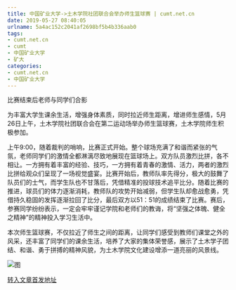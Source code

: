 ```yaml
---
title: 中国矿业大学->土木学院社团联合会举办师生篮球赛 | cumt.net.cn
date: 2019-05-27 08:40:05
urlname: 5a4ac152c2041af2698bf5b4b336aab0
tags: 
- cumt.net.cn
- cumt
- 中国矿业大学
- 矿大
categories:
- cumt.net.cn
- 中国矿业大学
---
```



比赛结束后老师与同学们合影

为丰富大学生课余生活，增强身体素质，同时拉近师生距离，增进师生感情，5月26日上午，土木学院社团联合会在第二运动场举办师生篮球赛，土木学院师生积极参加。

上午9∶00，随着裁判的哨响，比赛正式开始。整个球场充满了和谐而紧张的气氛，老师同学们的激情全都淋漓尽致地展现在篮球场上。双方队员激烈比拼，各不相让。一方拥有着丰富的经验、技巧，一方拥有着青春的激情、活力，两者的激烈比拼给观众们呈现了一场视觉盛宴。比赛开始后，教师队率先得分，极大的鼓舞了队员们的士气，而学生队也不甘落后，凭借精准的投球技术追平比分。随着比赛的推进，球员们的体力逐渐消耗，教师队的攻势开始减弱，但学生队却愈战愈勇，凭借持久稳固的发挥逐渐拉回了比分，最后双方以51：51的成绩结束了比赛。赛后，参赛同学纷纷表示，一定会牢牢谨记学院和老师们的教诲，将“坚强之体魄、健全之精神”的精神投入学习生活中。

本次师生篮球赛，不仅拉近了师生之间的距离，让同学们感受到教师们课堂之外的风采，还丰富了同学们的课余生活，培养了大家的集体荣誉感，展示了土木学子团结、和谐、勇于拼搏的精神风貌，为土木学院文化建设增添一道亮丽的风景线。



![图](http://xwzx.cumt.edu.cn/_upload/article/images/f5/d2/09b8d94c4caab1f992e473fc37d6/b104c4ef-50eb-4e3a-9247-e16cacb319e8.jpg)

[转入文章首发地址](http://xwzx.cumt.edu.cn/0a/19/c523a526873/page.htm)